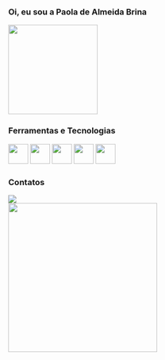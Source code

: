 <h3> Oi, eu sou a Paola de Almeida Brina   
<p />
<div>
<img loading="lazy" height="180em" src="https://github-readme-stats.vercel.app/api?username=PaolaBrina&theme=cobalt&show_icons=true"/>
<div>
<p />
<h4>Ferramentas e Tecnologias
<p />
<div>
<img src="https://cdn.jsdelivr.net/gh/devicons/devicon/icons/git/git-original.svg" width='40'/>
<img src="https://cdn.jsdelivr.net/gh/devicons/devicon/icons/github/github-original.svg" width='40'/>
<img src="https://cdn.jsdelivr.net/gh/devicons/devicon/icons/linkedin/linkedin-original.svg" width='40'/>
<img src="https://cdn.jsdelivr.net/gh/devicons/devicon/icons/cplusplus/cplusplus-plain.svg" width='40'/>
<img src="https://cdn.jsdelivr.net/gh/devicons/devicon/icons/python/python-original.svg" width='40'/>
<div>

<h4>Contatos
<p />
<div>
<a href="https://www.linkedin.com/in/paola-de-almeida-brina-65115027a/" target="_blank"><img loading="lazy"
src="https://img.shields.io/badge/-LinkedIn-%230077B5?style=for-the-badge&logo=linkedin&logoColor=white"
target="_blank"></a>
</div>

<img src="https://github.com/PaolaBrina/PaolaBrina/assets/141059782/22433a6b-7da7-4ffc-a5dd-56fdeb4d3243" width='300'/>
